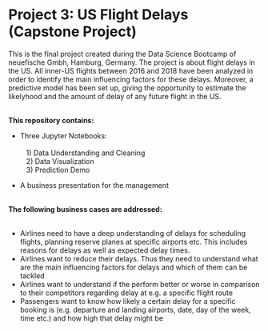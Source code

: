 # Project 3: US Flight Delays (Capstone Project)
This is the final project created during the Data Science Bootcamp of neuefische Gmbh, Hamburg, Germany. The project is about flight delays in the US. All inner-US flights between 2016 and 2018 have been analyzed in order to identify the main influencing factors for these delays. Moreover, a predictive model has been set up, giving the opportunity to estimate the likelyhood and the amount of delay of any future flight in the US.<br><br>

<b>This repository contains:</b>
- Three Jupyter Notebooks:<br><br>
&nbsp;&nbsp;&nbsp;1) Data Understanding and Cleaning<br>
&nbsp;&nbsp;&nbsp;2) Data Visualization<br>
&nbsp;&nbsp;&nbsp;3) Prediction Demo<br>
    
- A business presentation for the management
<br>
<b>The following business cases are addressed:</b><br><br>

* Airlines need to have a deep understanding of delays for scheduling flights, planning reserve planes at specific airports etc. This includes reasons for delays as well as expected delay times.
* Airlines want to reduce their delays. Thus they need to understand what are the main influencing factors for delays and which of them can be tackled
* Airlines want to understand if the perform better or worse in comparison to their competitors regarding delay at e.g. a specific flight route
* Passengers want to know how likely a certain delay for a specific booking is (e.g. departure and landing airports, date, day of the week, time etc.) and how high that delay might be
